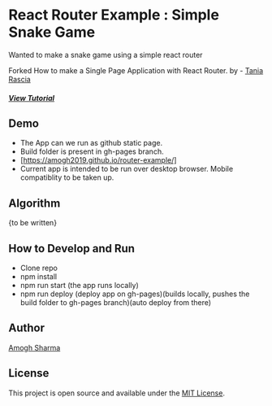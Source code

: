 # React Router Example : Simple Snake Game

Wanted to make a snake game using a simple react router

Forked 
How to make a Single Page Application with React Router.
by - [Tania Rascia](https://www.taniarascia.com)
##### [View Tutorial](https://www.taniarascia.com/using-react-router-spa)

## Demo

- The App can we run as github static page.
- Build folder is present in gh-pages branch.
- [https://amogh2019.github.io/router-example/]
- Current app is intended to be run over desktop browser.
Mobile compatiblity to be taken up.

## Algorithm

{to be written}

## How to Develop and Run 

 - Clone repo
 - npm install
 - npm run start   (the app runs locally)
 - npm run deploy  (deploy app on gh-pages)(builds locally, pushes the build folder to gh-pages branch)(auto deploy from there)

## Author

[Amogh Sharma](https://github.com/amogh2019)

## License

This project is open source and available under the [MIT License](LICENSE).
